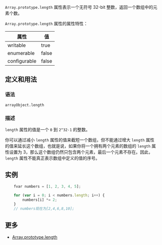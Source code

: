 `Array.prototype.length` 属性表示一个无符号 32-bit 整数，返回一个数组中的元素个数。

`Array.prototype.length` 属性的属性特性：

|  属性         | 值            |
| ------------  | ------------ |
|  writable     | true  |
|  enumerable   | false  |
|  configurable | false  |

## 定义和用法

### 语法

`arrayObject.length`

### 描述

`length` 属性的值是一个 `0` 到 `2^32-1` 的整数。

你可以通过减小 `length` 属性的值来截短一个数组，但不能通过增大 `length` 属性的值来延长这个数组，也就是说，如果你将一个拥有两个元素的数组的 `length` 属性设置为 3，那么这个数组仍然只包含两个元素，最后一个元素不存在。因此， `length` 属性不能真正表示数组中定义的值的序号。

## 实例

```javascript
    fvar numbers = [1, 2, 3, 4, 5];

    for (var i = 0; i < numbers.length; i++) {
        numbers[i] *= 2;
    }
    // numbers现在为[2,4,6,8,10];
```

## 更多

*   [Array.prototype.length](https://developer.mozilla.org/zh-CN/docs/Web/JavaScript/Reference/Global_Objects/Array/length)